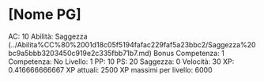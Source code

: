 # [Nome PG]

AC: 10
Abilità: Saggezza (../Abilita%CC%80%2001d18c05f5194fafac229faf5a23bbc2/Saggezza%20bc9a5bbb3203450c919e2c335fbb71b7.md)
Bonus Competenza: 1
Competenza: No
Livello: 1
PP: 10
PS: 20
Saggezza: 0
Velocità: 30
XP: 0.416666666667
XP attuali: 2500
XP massimi per livello: 6000